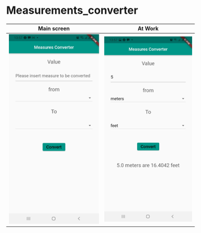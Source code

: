 # Measurements_converter

Main screen | At Work
------------|--------------
![First Screen](https://github.com/muindetuva/measurements_converter/blob/main/converter_screen1.jpg) | ![Second Screen](https://github.com/muindetuva/measurements_converter/blob/main/converter_screen2.jpg)
